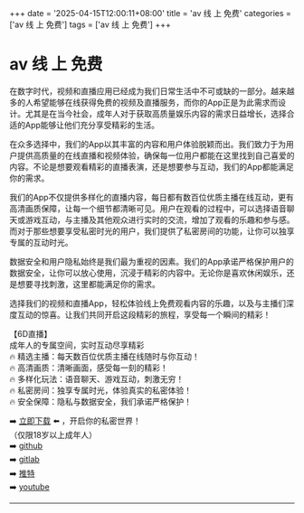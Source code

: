 +++
date = '2025-04-15T12:00:11+08:00'
title = 'av 线 上 免费'
categories = ['av 线 上 免费']
tags = ['av 线 上 免费']
+++

# av 线 上 免费

在数字时代，视频和直播应用已经成为我们日常生活中不可或缺的一部分。越来越多的人希望能够在线获得免费的视频及直播服务，而你的App正是为此需求而设计。尤其是在当今社会，成年人对于获取高质量娱乐内容的需求日益增长，选择合适的App能够让他们充分享受精彩的生活。

在众多选择中，我们的App以其丰富的内容和用户体验脱颖而出。我们致力于为用户提供高质量的在线直播和视频体验，确保每一位用户都能在这里找到自己喜爱的内容。不论是想要观看精彩的直播表演，还是想要参与互动，我们的App都能满足你的需求。

我们的App不仅提供多样化的直播内容，每日都有数百位优质主播在线互动，更有高清画质保障，让每一个细节都清晰可见。用户在观看的过程中，可以选择语音聊天或游戏互动，与主播及其他观众进行实时的交流，增加了观看的乐趣和参与感。而对于那些想要享受私密时光的用户，我们提供了私密房间的功能，让你可以独享专属的互动时光。

数据安全和用户隐私始终是我们最为重视的因素。我们的App承诺严格保护用户的数据安全，让你可以放心使用，沉浸于精彩的内容中。无论你是喜欢休闲娱乐，还是想要寻找刺激，这里都能满足你的需求。

选择我们的视频和直播App，轻松体验线上免费观看内容的乐趣，以及与主播们深度互动的惊喜。让我们共同开启这段精彩的旅程，享受每一个瞬间的精彩！

【6D直播】  
成年人的专属空间，实时互动尽享精彩  
🔥 精选主播：每天数百位优质主播在线随时与你互动！  
🔥 高清画质：清晰画面，感受每一刻的精彩！  
🔥 多样化玩法：语音聊天、游戏互动，刺激无穷！  
🔥 私密房间：独享专属时光，体验真实的私密体验！  
🔥 安全保障：隐私与数据安全，我们承诺严格保护！  

➡️ [立即下载](https://down123.s3.ap-east-1.amazonaws.com/down/down.html?channelCode=blog) ⬅️ ，开启你的私密世界！  
（仅限18岁以上成年人）  
➡️ [github](https://aldult-live.github.io/)  
➡️ [gitlab](https://seo-09598d.gitlab.io/)  
➡️ [推特](https://x.com/wegame33)  
➡️ [youtube](https://www.youtube.com/@6Dlive)

---
